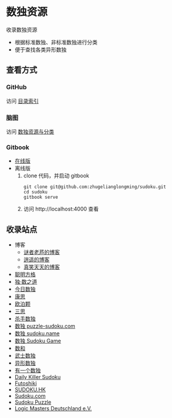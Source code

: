 # 数独资源

收录数独资源
- 根据标准数独、非标准数独进行分类
- 便于查找各类异形数独

## 查看方式

### GitHub

访问 [目录索引](SUMMARY.md)

### 脑图

访问 [数独资源与分类](http://naotu.baidu.com/file/825e8b6bb24556bf904887a36158afcd?token=2739364acfe6d714)

### Gitbook

- [在线版](https://zhugelianglongming.gitbook.io/shu-du/)
- 离线版
  1. clone 代码，并启动 gitbook
      ```shell
      git clone git@github.com:zhugelianglongming/sudoku.git
      cd sudoku
      gitbook serve
      ```
  2. 访问 http://localhost:4000 查看

## 收录站点
- 博客
  - [谜者老芦的博客](http://blog.sina.com.cn/u/1752936301)
  - [逍遥的博客](http://blog.sina.com.cn/iae3ng)
  - [真笑天天的博客](http://blog.sina.com.cn/zhenxiaott)
- [聪明方格](https://cn.newdoku.com/)
- [独·数之道](http://www.sudokufans.org.cn/)
- [今日数独](https://cn.sudoku.today/)
- [康思](https://www.conceptispuzzles.com/zh/index.aspx)
- [欧泊颗](https://www.oubk.com/)
- [三思](https://www.12634.com/)
- [杀手数独](https://cn.puzzle-killer-sudoku.com/)
- [数独 puzzle-sudoku.com](https://cn.puzzle-sudoku.com/)
- [数独 sudoku.name](https://www.sudoku.name/index-cn.php)
- [数独 Sudoku Game](http://www.sudokugame.org/)
- [数和](https://cn.puzzle-kakuro.com/)
- [武士数独](https://cn.samuraisudoku.com/)
- [异形数独](https://cn.puzzle-jigsaw-sudoku.com/)
- [有一个数独](https://shudu.one/)
- [Daily Killer Sudoku](https://www.dailykillersudoku.com/)
- [Futoshiki](https://cn.puzzle-futoshiki.com/)
- [SUDOKU.HK](https://sudoku.hk/)
- [Sudoku.com](https://sudoku.com/zh)
- [Sudoku Puzzle](https://cn.sudokupuzzle.org/)
- [Logic Masters Deutschland e.V.](https://logic-masters.de/)
